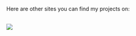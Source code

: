 Here are other sites you can find my projects on:

<br><a href="https://www.npmjs.com/~andre2xu" target="_blank"><img src="https://img.shields.io/badge/npm-https://www.npmjs.com/~andre2xu-gray?logo=npm&logoColor=ffffff&labelColor=ff0000" /></a>